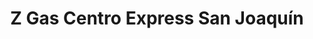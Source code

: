---
title: "Z Gas Centro Express San Joaquín"
url: /san-joaquin-de-flores/z-gas-centro-express-san-joaquin/
shop: gas
---
